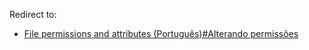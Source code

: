 Redirect to:

*   [File permissions and attributes (Português)#Alterando permissões](/index.php/File_permissions_and_attributes_(Portugu%C3%AAs)#Alterando_permissões "File permissions and attributes (Português)")